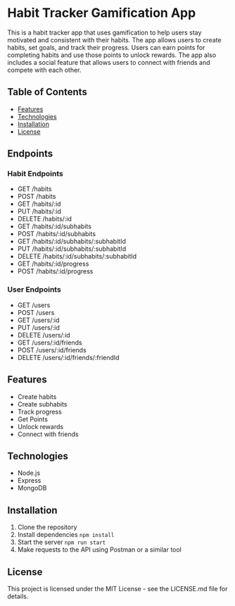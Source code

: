 # Habit Tracker Gamification App

This is a habit tracker app that uses gamification to help users stay motivated and consistent with their habits. The app allows users to create habits, set goals, and track their progress. Users can earn points for completing habits and use those points to unlock rewards. The app also includes a social feature that allows users to connect with friends and compete with each other.

## Table of Contents
- [Features](#features)
- [Technologies](#technologies)
- [Installation](#installation)
- [License](#license)

## Endpoints

### Habit Endpoints
- GET /habits
- POST /habits
- GET /habits/:id
- PUT /habits/:id
- DELETE /habits/:id
- GET /habits/:id/subhabits
- POST /habits/:id/subhabits
- GET /habits/:id/subhabits/:subhabitId
- PUT /habits/:id/subhabits/:subhabitId
- DELETE /habits/:id/subhabits/:subhabitId
- GET /habits/:id/progress
- POST /habits/:id/progress

### User Endpoints
- GET /users
- POST /users
- GET /users/:id
- PUT /users/:id
- DELETE /users/:id
- GET /users/:id/friends
- POST /users/:id/friends
- DELETE /users/:id/friends/:friendId


## Features
- Create habits
- Create subhabits
- Track progress
- Get Points
- Unlock rewards
- Connect with friends

## Technologies
- Node.js
- Express
- MongoDB

## Installation
1. Clone the repository
2. Install dependencies
`npm install`
3. Start the server
`npm run start`
4. Make requests to the API using Postman or a similar tool

## License
This project is licensed under the MIT License - see the LICENSE.md file for details.

